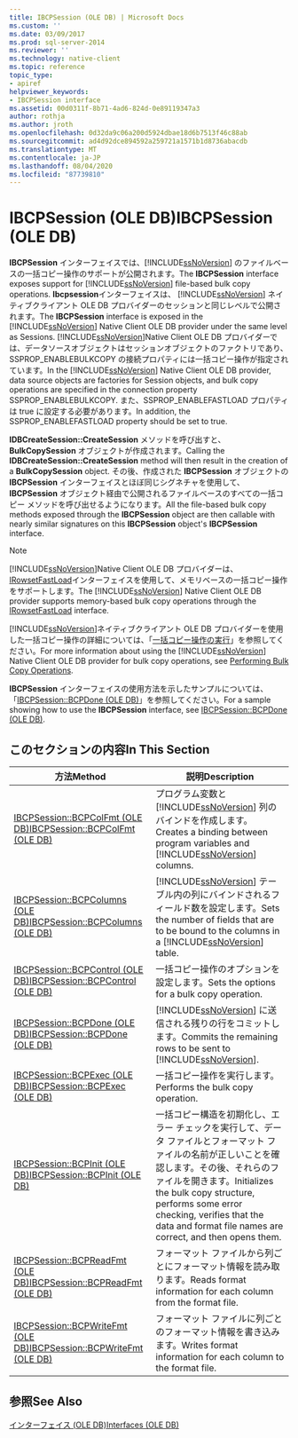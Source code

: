 ```yaml
---
title: IBCPSession (OLE DB) | Microsoft Docs
ms.custom: ''
ms.date: 03/09/2017
ms.prod: sql-server-2014
ms.reviewer: ''
ms.technology: native-client
ms.topic: reference
topic_type:
- apiref
helpviewer_keywords:
- IBCPSession interface
ms.assetid: 00d0311f-8b71-4ad6-824d-0e89119347a3
author: rothja
ms.author: jroth
ms.openlocfilehash: 0d32da9c06a200d5924dbae18d6b7513f46c88ab
ms.sourcegitcommit: ad4d92dce894592a259721a1571b1d8736abacdb
ms.translationtype: MT
ms.contentlocale: ja-JP
ms.lasthandoff: 08/04/2020
ms.locfileid: "87739810"
---
```

# <a name="ibcpsession-ole-db"></a><span data-ttu-id="e942c-102">IBCPSession (OLE DB)</span><span class="sxs-lookup"><span data-stu-id="e942c-102">IBCPSession (OLE DB)</span></span>
  <span data-ttu-id="e942c-103">**IBCPSession** インターフェイスでは、[!INCLUDE[ssNoVersion](../../includes/ssnoversion-md.md)] のファイルベースの一括コピー操作のサポートが公開されます。</span><span class="sxs-lookup"><span data-stu-id="e942c-103">The **IBCPSession** interface exposes support for [!INCLUDE[ssNoVersion](../../includes/ssnoversion-md.md)] file-based bulk copy operations.</span></span> <span data-ttu-id="e942c-104">**Ibcpsession**インターフェイスは、 [!INCLUDE[ssNoVersion](../../includes/ssnoversion-md.md)] ネイティブクライアント OLE DB プロバイダーのセッションと同じレベルで公開されます。</span><span class="sxs-lookup"><span data-stu-id="e942c-104">The **IBCPSession** interface is exposed in the [!INCLUDE[ssNoVersion](../../includes/ssnoversion-md.md)] Native Client OLE DB provider under the same level as Sessions.</span></span> <span data-ttu-id="e942c-105">[!INCLUDE[ssNoVersion](../../includes/ssnoversion-md.md)]Native Client OLE DB プロバイダーでは、データソースオブジェクトはセッションオブジェクトのファクトリであり、SSPROP_ENABLEBULKCOPY の接続プロパティには一括コピー操作が指定されています。</span><span class="sxs-lookup"><span data-stu-id="e942c-105">In the [!INCLUDE[ssNoVersion](../../includes/ssnoversion-md.md)] Native Client OLE DB provider, data source objects are factories for Session objects, and bulk copy operations are specified in the connection property SSPROP_ENABLEBULKCOPY.</span></span> <span data-ttu-id="e942c-106">また、SSPROP_ENABLEFASTLOAD プロパティは true に設定する必要があります。</span><span class="sxs-lookup"><span data-stu-id="e942c-106">In addition, the SSPROP_ENABLEFASTLOAD property should be set to true.</span></span>  
  
 <span data-ttu-id="e942c-107">**IDBCreateSession::CreateSession** メソッドを呼び出すと、**BulkCopySession** オブジェクトが作成されます。</span><span class="sxs-lookup"><span data-stu-id="e942c-107">Calling the **IDBCreateSession::CreateSession** method will then result in the creation of a **BulkCopySession** object.</span></span> <span data-ttu-id="e942c-108">その後、作成された **IBCPSession** オブジェクトの **IBCPSession** インターフェイスとほぼ同じシグネチャを使用して、**IBCPSession** オブジェクト経由で公開されるファイルベースのすべての一括コピー メソッドを呼び出せるようになります。</span><span class="sxs-lookup"><span data-stu-id="e942c-108">All the file-based bulk copy methods exposed through the **IBCPSession** object are then callable with nearly similar signatures on this **IBCPSession** object's **IBCPSession** interface.</span></span>  
  
> [!NOTE]  
>  <span data-ttu-id="e942c-109">[!INCLUDE[ssNoVersion](../../includes/ssnoversion-md.md)]Native Client OLE DB プロバイダーは、 [IRowsetFastLoad](irowsetfastload-ole-db.md)インターフェイスを使用して、メモリベースの一括コピー操作をサポートします。</span><span class="sxs-lookup"><span data-stu-id="e942c-109">The [!INCLUDE[ssNoVersion](../../includes/ssnoversion-md.md)] Native Client OLE DB provider supports memory-based bulk copy operations through the [IRowsetFastLoad](irowsetfastload-ole-db.md) interface.</span></span>  
  
 <span data-ttu-id="e942c-110">[!INCLUDE[ssNoVersion](../../includes/ssnoversion-md.md)]ネイティブクライアント OLE DB プロバイダーを使用した一括コピー操作の詳細については、「[一括コピー操作の実行](../native-client/features/performing-bulk-copy-operations.md)」を参照してください。</span><span class="sxs-lookup"><span data-stu-id="e942c-110">For more information about using the [!INCLUDE[ssNoVersion](../../includes/ssnoversion-md.md)] Native Client OLE DB provider for bulk copy operations, see [Performing Bulk Copy Operations](../native-client/features/performing-bulk-copy-operations.md).</span></span>  
  
 <span data-ttu-id="e942c-111">**IBCPSession** インターフェイスの使用方法を示したサンプルについては、「[IBCPSession::BCPDone &#40;OLE DB&#41;](ibcpsession-bcpdone-ole-db.md)」を参照してください。</span><span class="sxs-lookup"><span data-stu-id="e942c-111">For a sample showing how to use the **IBCPSession** interface, see [IBCPSession::BCPDone &#40;OLE DB&#41;](ibcpsession-bcpdone-ole-db.md).</span></span>  
  
## <a name="in-this-section"></a><span data-ttu-id="e942c-112">このセクションの内容</span><span class="sxs-lookup"><span data-stu-id="e942c-112">In This Section</span></span>  
  
|<span data-ttu-id="e942c-113">方法</span><span class="sxs-lookup"><span data-stu-id="e942c-113">Method</span></span>|<span data-ttu-id="e942c-114">説明</span><span class="sxs-lookup"><span data-stu-id="e942c-114">Description</span></span>|  
|------------|-----------------|  
|[<span data-ttu-id="e942c-115">IBCPSession::BCPColFmt &#40;OLE DB&#41;</span><span class="sxs-lookup"><span data-stu-id="e942c-115">IBCPSession::BCPColFmt &#40;OLE DB&#41;</span></span>](ibcpsession-bcpcolfmt-ole-db.md)|<span data-ttu-id="e942c-116">プログラム変数と [!INCLUDE[ssNoVersion](../../includes/ssnoversion-md.md)] 列のバインドを作成します。</span><span class="sxs-lookup"><span data-stu-id="e942c-116">Creates a binding between program variables and [!INCLUDE[ssNoVersion](../../includes/ssnoversion-md.md)] columns.</span></span>|  
|[<span data-ttu-id="e942c-117">IBCPSession::BCPColumns &#40;OLE DB&#41;</span><span class="sxs-lookup"><span data-stu-id="e942c-117">IBCPSession::BCPColumns &#40;OLE DB&#41;</span></span>](ibcpsession-bcpcolumns-ole-db.md)|<span data-ttu-id="e942c-118">[!INCLUDE[ssNoVersion](../../includes/ssnoversion-md.md)] テーブル内の列にバインドされるフィールド数を設定します。</span><span class="sxs-lookup"><span data-stu-id="e942c-118">Sets the number of fields that are to be bound to the columns in a [!INCLUDE[ssNoVersion](../../includes/ssnoversion-md.md)] table.</span></span>|  
|[<span data-ttu-id="e942c-119">IBCPSession::BCPControl &#40;OLE DB&#41;</span><span class="sxs-lookup"><span data-stu-id="e942c-119">IBCPSession::BCPControl &#40;OLE DB&#41;</span></span>](ibcpsession-bcpcontrol-ole-db.md)|<span data-ttu-id="e942c-120">一括コピー操作のオプションを設定します。</span><span class="sxs-lookup"><span data-stu-id="e942c-120">Sets the options for a bulk copy operation.</span></span>|  
|[<span data-ttu-id="e942c-121">IBCPSession::BCPDone &#40;OLE DB&#41;</span><span class="sxs-lookup"><span data-stu-id="e942c-121">IBCPSession::BCPDone &#40;OLE DB&#41;</span></span>](ibcpsession-bcpdone-ole-db.md)|<span data-ttu-id="e942c-122">[!INCLUDE[ssNoVersion](../../includes/ssnoversion-md.md)] に送信される残りの行をコミットします。</span><span class="sxs-lookup"><span data-stu-id="e942c-122">Commits the remaining rows to be sent to [!INCLUDE[ssNoVersion](../../includes/ssnoversion-md.md)].</span></span>|  
|[<span data-ttu-id="e942c-123">IBCPSession::BCPExec &#40;OLE DB&#41;</span><span class="sxs-lookup"><span data-stu-id="e942c-123">IBCPSession::BCPExec &#40;OLE DB&#41;</span></span>](ibcpsession-bcpexec-ole-db.md)|<span data-ttu-id="e942c-124">一括コピー操作を実行します。</span><span class="sxs-lookup"><span data-stu-id="e942c-124">Performs the bulk copy operation.</span></span>|  
|[<span data-ttu-id="e942c-125">IBCPSession::BCPInit &#40;OLE DB&#41;</span><span class="sxs-lookup"><span data-stu-id="e942c-125">IBCPSession::BCPInit &#40;OLE DB&#41;</span></span>](ibcpsession-bcpinit-ole-db.md)|<span data-ttu-id="e942c-126">一括コピー構造を初期化し、エラー チェックを実行して、データ ファイルとフォーマット ファイルの名前が正しいことを確認します。その後、それらのファイルを開きます。</span><span class="sxs-lookup"><span data-stu-id="e942c-126">Initializes the bulk copy structure, performs some error checking, verifies that the data and format file names are correct, and then opens them.</span></span>|  
|[<span data-ttu-id="e942c-127">IBCPSession::BCPReadFmt &#40;OLE DB&#41;</span><span class="sxs-lookup"><span data-stu-id="e942c-127">IBCPSession::BCPReadFmt &#40;OLE DB&#41;</span></span>](ibcpsession-bcpreadfmt-ole-db.md)|<span data-ttu-id="e942c-128">フォーマット ファイルから列ごとにフォーマット情報を読み取ります。</span><span class="sxs-lookup"><span data-stu-id="e942c-128">Reads format information for each column from the format file.</span></span>|  
|[<span data-ttu-id="e942c-129">IBCPSession::BCPWriteFmt &#40;OLE DB&#41;</span><span class="sxs-lookup"><span data-stu-id="e942c-129">IBCPSession::BCPWriteFmt &#40;OLE DB&#41;</span></span>](ibcpsession-bcpwritefmt-ole-db.md)|<span data-ttu-id="e942c-130">フォーマット ファイルに列ごとのフォーマット情報を書き込みます。</span><span class="sxs-lookup"><span data-stu-id="e942c-130">Writes format information for each column to the format file.</span></span>|  
  
## <a name="see-also"></a><span data-ttu-id="e942c-131">参照</span><span class="sxs-lookup"><span data-stu-id="e942c-131">See Also</span></span>  
 [<span data-ttu-id="e942c-132">インターフェイス &#40;OLE DB&#41;</span><span class="sxs-lookup"><span data-stu-id="e942c-132">Interfaces &#40;OLE DB&#41;</span></span>](../../database-engine/dev-guide/interfaces-ole-db.md)  
  
  
